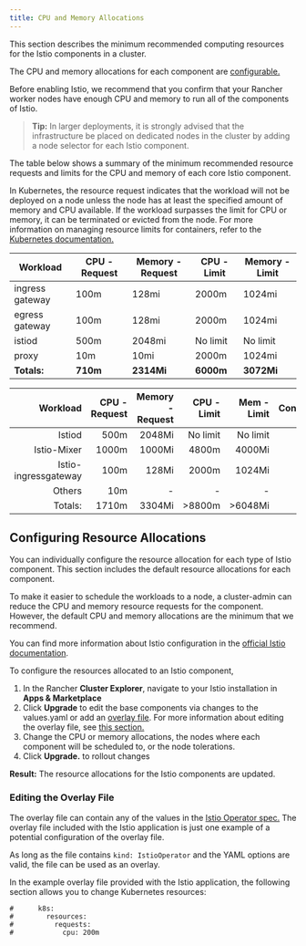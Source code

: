 ```yaml
---
title: CPU and Memory Allocations
---
```


<head>
  <link rel="canonical" href="https://ranchermanager.docs.rancher.com/integrations-in-rancher/istio/cpu-and-memory-allocations"/>
</head>

This section describes the minimum recommended computing resources for the Istio components in a cluster.

The CPU and memory allocations for each component are [configurable.](#configuring-resource-allocations)

Before enabling Istio, we recommend that you confirm that your Rancher worker nodes have enough CPU and memory to run all of the components of Istio.

> **Tip:** In larger deployments, it is strongly advised that the infrastructure be placed on dedicated nodes in the cluster by adding a node selector for each Istio component.

The table below shows a summary of the minimum recommended resource requests and limits for the CPU and memory of each core Istio component.

In Kubernetes, the resource request indicates that the workload will not be deployed on a node unless the node has at least the specified amount of memory and CPU available. If the workload surpasses the limit for CPU or memory, it can be terminated or evicted from the node. For more information on managing resource limits for containers, refer to the [Kubernetes documentation.](https://kubernetes.io/docs/concepts/configuration/manage-compute-resources-container/)

<Tabs>
<TabItem value="v2.5.6+">

| Workload   | CPU - Request  | Memory - Request  |  CPU - Limit  |  Memory - Limit |
|----------------------|---------------|------------|-----------------|-------------------|
| ingress gateway |  100m | 128mi  | 2000m          |  1024mi |
| egress gateway  |  100m |  128mi   |   2000m        |  1024mi |
| istiod          |  500m      | 2048mi        |       No limit    |    No limit             |
| proxy          |  10m         | 10mi            | 2000m        | 1024mi   |
| **Totals:** | **710m** | **2314Mi** | **6000m** | **3072Mi** |

</TabItem>
<TabItem value="v2.5.0-v2.5.5">

Workload | CPU - Request | Memory - Request | CPU - Limit | Mem - Limit | Configurable
---------:|---------------:|---------------:|-------------:|-------------:|-------------:
Istiod | 500m | 2048Mi | No limit | No limit | Y |
Istio-Mixer | 1000m | 1000Mi | 4800m | 4000Mi | Y |
Istio-ingressgateway | 100m | 128Mi | 2000m | 1024Mi | Y |
Others | 10m | - | - | - | Y |
Totals: | 1710m | 3304Mi | >8800m | >6048Mi | -

</TabItem>
</Tabs>

## Configuring Resource Allocations

You can individually configure the resource allocation for each type of Istio component. This section includes the default resource allocations for each component.

To make it easier to schedule the workloads to a node, a cluster-admin can reduce the CPU and memory resource requests for the component. However, the default CPU and memory allocations are the minimum that we recommend.

You can find more information about Istio configuration in the [official Istio documentation](https://istio.io/).

To configure the resources allocated to an Istio component,

1. In the Rancher **Cluster Explorer**, navigate to your Istio installation in **Apps & Marketplace**
1. Click **Upgrade** to edit the base components via changes to the values.yaml or add an [overlay file](configuration-options/configuration-options.md#overlay-file). For more information about editing the overlay file, see [this section.](cpu-and-memory-allocations.md#editing-the-overlay-file)
1. Change the CPU or memory allocations, the nodes where each component will be scheduled to, or the node tolerations.
1. Click **Upgrade.** to rollout changes

**Result:** The resource allocations for the Istio components are updated.

### Editing the Overlay File

The overlay file can contain any of the values in the [Istio Operator spec.](https://istio.io/latest/docs/reference/config/istio.operator.v1alpha1/#IstioOperatorSpec) The overlay file included with the Istio application is just one example of a potential configuration of the overlay file.

As long as the file contains `kind: IstioOperator` and the YAML options are valid, the file can be used as an overlay.

In the example overlay file provided with the Istio application, the following section allows you to change Kubernetes resources:

```
#      k8s:
#        resources:
#          requests:
#            cpu: 200m
```
